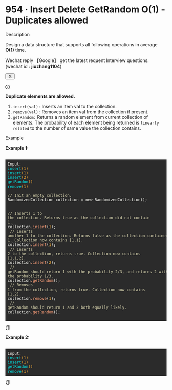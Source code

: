 <h1>954 · Insert Delete GetRandom O(1) - Duplicates allowed</h1>
<div data-h5="false" class="problem-description-content-niBfd problem-detail-bottom-LKDTq"><div data-h5="false" class="content-wrapper-bgslg"><div class="sub-title-D4Ea3 with-action-U2Xi7">Description</div><div class="react-markdown react-markdown-xncmA"><p>Design a data structure that supports all following operations in average <strong>O(1)</strong> time.</p></div><div data-show="true" class="ant-alert ant-alert-info ant-alert-with-description ant-alert-no-icon connection-pXLnw" role="alert" style="margin-bottom: 16px;"><div class="ant-alert-content"><div class="ant-alert-description"><div class="react-markdown react-markdown-xncmA"><p>Wechat reply  【Google】 get the latest requent Interview questions. (wechat id : <strong>jiuzhang1104</strong>)</p></div></div></div><button type="button" class="ant-alert-close-icon" tabindex="0"><span role="img" aria-label="close" class="anticon anticon-close"><svg viewBox="64 64 896 896" focusable="false" data-icon="close" width="1em" height="1em" fill="currentColor" aria-hidden="true"><path d="M563.8 512l262.5-312.9c4.4-5.2.7-13.1-6.1-13.1h-79.8c-4.7 0-9.2 2.1-12.3 5.7L511.6 449.8 295.1 191.7c-3-3.6-7.5-5.7-12.3-5.7H203c-6.8 0-10.5 7.9-6.1 13.1L459.4 512 196.9 824.9A7.95 7.95 0 00203 838h79.8c4.7 0 9.2-2.1 12.3-5.7l216.5-258.1 216.5 258.1c3 3.6 7.5 5.7 12.3 5.7h79.8c6.8 0 10.5-7.9 6.1-13.1L563.8 512z"></path></svg></span></button></div><div data-show="true" class="ant-alert ant-alert-info ant-alert-with-description notice-tn1L9" role="alert"><span role="img" aria-label="info-circle" class="anticon anticon-info-circle ant-alert-icon"><svg viewBox="64 64 896 896" focusable="false" data-icon="info-circle" width="1em" height="1em" fill="currentColor" aria-hidden="true"><path d="M512 64C264.6 64 64 264.6 64 512s200.6 448 448 448 448-200.6 448-448S759.4 64 512 64zm0 820c-205.4 0-372-166.6-372-372s166.6-372 372-372 372 166.6 372 372-166.6 372-372 372z"></path><path d="M464 336a48 48 0 1096 0 48 48 0 10-96 0zm72 112h-48c-4.4 0-8 3.6-8 8v272c0 4.4 3.6 8 8 8h48c4.4 0 8-3.6 8-8V456c0-4.4-3.6-8-8-8z"></path></svg></span><div class="ant-alert-content"><div class="ant-alert-description"><div class="react-markdown react-markdown-xncmA"><p><strong>Duplicate elements are allowed.</strong></p>
<ol>
<li><code>insert(val):</code> Inserts an item val to the collection.</li>
<li><code>remove(val):</code> Removes an item val from the collection if present.</li>
<li><code>getRandom:</code> Returns a random element from current collection of elements. The probability of each element being returned is <code>linearly related</code> to the number of same value the collection contains.</li>
</ol></div></div></div></div></div><div data-h5="false" class="content-wrapper-bgslg"><div class="sub-title-D4Ea3">Example</div><div class="react-markdown react-markdown-xncmA"><p><strong>Example 1:</strong></p>
<pre><div class="markdown-thumbnail-wrapper" style="height: auto; max-height: unset;"><div class="lc-code-wrapper"><pre style="display: block; overflow-x: auto; background: rgb(43, 43, 43); color: rgb(248, 248, 242); padding: 0.5em;"><code style="white-space: pre;"><span>Input:
</span><span></span><span class="hljs-function" style="color: rgb(0, 224, 224);">insert</span><span class="hljs-function" style="color: rgb(245, 171, 53);">(</span><span class="hljs-function" style="color: rgb(245, 171, 53);">1</span><span class="hljs-function" style="color: rgb(245, 171, 53);">)</span><span>
</span><span></span><span class="hljs-function" style="color: rgb(0, 224, 224);">insert</span><span class="hljs-function" style="color: rgb(245, 171, 53);">(</span><span class="hljs-function" style="color: rgb(245, 171, 53);">1</span><span class="hljs-function" style="color: rgb(245, 171, 53);">)</span><span>
</span><span></span><span class="hljs-function" style="color: rgb(0, 224, 224);">insert</span><span class="hljs-function" style="color: rgb(245, 171, 53);">(</span><span class="hljs-function" style="color: rgb(245, 171, 53);">2</span><span class="hljs-function" style="color: rgb(245, 171, 53);">)</span><span>
</span><span></span><span class="hljs-function" style="color: rgb(0, 224, 224);">getRandom</span><span class="hljs-function" style="color: rgb(245, 171, 53);">()</span><span>
</span><span></span><span class="hljs-function" style="color: rgb(0, 224, 224);">remove</span><span class="hljs-function" style="color: rgb(245, 171, 53);">(</span><span class="hljs-function" style="color: rgb(245, 171, 53);">1</span><span class="hljs-function" style="color: rgb(245, 171, 53);">)</span><span>
</span>
<span></span><span style="color: rgb(212, 208, 171);">// Init an empty collection.</span><span>
</span>RandomizedCollection collection = new RandomizedCollection();

<span></span><span style="color: rgb(212, 208, 171);">// Inserts 1 to the collection. Returns true as the collection did not contain 1.</span><span>
</span><span>collection</span><span style="color: rgb(255, 160, 122);">.insert</span><span>(</span><span style="color: rgb(245, 171, 53);">1</span><span>);
</span>
<span></span><span style="color: rgb(212, 208, 171);">// Inserts another 1 to the collection. Returns false as the collection contained 1. Collection now contains [1,1].</span><span>
</span><span>collection</span><span style="color: rgb(255, 160, 122);">.insert</span><span>(</span><span style="color: rgb(245, 171, 53);">1</span><span>);
</span>
<span></span><span style="color: rgb(212, 208, 171);">// Inserts 2 to the collection, returns true. Collection now contains [1,1,2].</span><span>
</span><span>collection</span><span style="color: rgb(255, 160, 122);">.insert</span><span>(</span><span style="color: rgb(245, 171, 53);">2</span><span>);
</span>
<span></span><span style="color: rgb(212, 208, 171);">// getRandom should return 1 with the probability 2/3, and returns 2 with the probability 1/3.</span><span>
</span><span>collection</span><span style="color: rgb(255, 160, 122);">.getRandom</span><span>();
</span>
<span></span><span style="color: rgb(212, 208, 171);">// Removes 1 from the collection, returns true. Collection now contains [1,2].</span><span>
</span><span>collection</span><span style="color: rgb(255, 160, 122);">.remove</span><span>(</span><span style="color: rgb(245, 171, 53);">1</span><span>);
</span>
<span></span><span style="color: rgb(212, 208, 171);">// getRandom should return 1 and 2 both equally likely.</span><span>
</span><span>collection</span><span style="color: rgb(255, 160, 122);">.getRandom</span><span>();</span></code></pre><div class="code-block-buttons"><span title="Copy Code" class="code-block-copy-button"><span role="img" aria-label="copy" class="anticon anticon-copy"><svg viewBox="64 64 896 896" focusable="false" data-icon="copy" width="1em" height="1em" fill="currentColor" aria-hidden="true"><path d="M832 64H296c-4.4 0-8 3.6-8 8v56c0 4.4 3.6 8 8 8h496v688c0 4.4 3.6 8 8 8h56c4.4 0 8-3.6 8-8V96c0-17.7-14.3-32-32-32zM704 192H192c-17.7 0-32 14.3-32 32v530.7c0 8.5 3.4 16.6 9.4 22.6l173.3 173.3c2.2 2.2 4.7 4 7.4 5.5v1.9h4.2c3.5 1.3 7.2 2 11 2H704c17.7 0 32-14.3 32-32V224c0-17.7-14.3-32-32-32zM350 856.2L263.9 770H350v86.2zM664 888H414V746c0-22.1-17.9-40-40-40H232V264h432v624z"></path></svg></span></span></div></div></div></pre>
<p><strong>Example 2:</strong></p>
<pre><div class="markdown-thumbnail-wrapper" style="height: auto; max-height: unset;"><div class="lc-code-wrapper"><pre style="display: block; overflow-x: auto; background: rgb(43, 43, 43); color: rgb(248, 248, 242); padding: 0.5em;"><code style="white-space: pre;"><span>Input:
</span><span></span><span class="hljs-function" style="color: rgb(0, 224, 224);">insert</span><span class="hljs-function" style="color: rgb(245, 171, 53);">(</span><span class="hljs-function" style="color: rgb(245, 171, 53);">1</span><span class="hljs-function" style="color: rgb(245, 171, 53);">)</span><span>
</span><span></span><span class="hljs-function" style="color: rgb(0, 224, 224);">insert</span><span class="hljs-function" style="color: rgb(245, 171, 53);">(</span><span class="hljs-function" style="color: rgb(245, 171, 53);">1</span><span class="hljs-function" style="color: rgb(245, 171, 53);">)</span><span>
</span><span></span><span class="hljs-function" style="color: rgb(0, 224, 224);">getRandom</span><span class="hljs-function" style="color: rgb(245, 171, 53);">()</span><span>
</span><span></span><span class="hljs-function" style="color: rgb(0, 224, 224);">remove</span><span class="hljs-function" style="color: rgb(245, 171, 53);">(</span><span class="hljs-function" style="color: rgb(245, 171, 53);">1</span><span class="hljs-function" style="color: rgb(245, 171, 53);">)</span></code></pre><div class="code-block-buttons"><span title="Copy Code" class="code-block-copy-button"><span role="img" aria-label="copy" class="anticon anticon-copy"><svg viewBox="64 64 896 896" focusable="false" data-icon="copy" width="1em" height="1em" fill="currentColor" aria-hidden="true"><path d="M832 64H296c-4.4 0-8 3.6-8 8v56c0 4.4 3.6 8 8 8h496v688c0 4.4 3.6 8 8 8h56c4.4 0 8-3.6 8-8V96c0-17.7-14.3-32-32-32zM704 192H192c-17.7 0-32 14.3-32 32v530.7c0 8.5 3.4 16.6 9.4 22.6l173.3 173.3c2.2 2.2 4.7 4 7.4 5.5v1.9h4.2c3.5 1.3 7.2 2 11 2H704c17.7 0 32-14.3 32-32V224c0-17.7-14.3-32-32-32zM350 856.2L263.9 770H350v86.2zM664 888H414V746c0-22.1-17.9-40-40-40H232V264h432v624z"></path></svg></span></span></div></div></div></pre></div></div></div>